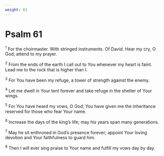```yaml
---
weight: 61
---
```


# Psalm 61

<sup>1</sup> For the choirmaster. With stringed instruments. Of David. Hear my cry, O God; attend to my prayer. 

<sup>2</sup> From the ends of the earth I call out to You whenever my heart is faint. Lead me to the rock that is higher than I. 

<sup>3</sup> For You have been my refuge, a tower of strength against the enemy. 

<sup>4</sup> Let me dwell in Your tent forever and take refuge in the shelter of Your wings. 

<sup>5</sup> For You have heard my vows, O God; You have given me the inheritance reserved for those who fear Your name. 

<sup>6</sup> Increase the days of the king’s life; may his years span many generations. 

<sup>7</sup> May he sit enthroned in God’s presence forever; appoint Your loving devotion and Your faithfulness to guard him. 

<sup>8</sup> Then I will ever sing praise to Your name and fulfill my vows day by day. 


